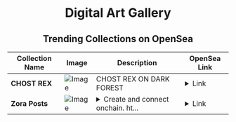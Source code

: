 <div align="center">

# Digital Art Gallery

## Trending Collections on OpenSea

| Collection Name                       | Image                                                                                     | Description                       | OpenSea Link                                                                                          |
|---------------------------------------|-------------------------------------------------------------------------------------------|-----------------------------------|--------------------------------------------------------------------------------------------------------|
| **CHOST REX** | ![Image](https://i.seadn.io/s/raw/files/9bbd9158faa1bb6411c17092c4a78561.png?w=500&auto=format?w=200&auto=format) | CHOST REX ON DARK FOREST | <details><summary>Link</summary>[CHOST REX](https://opensea.io/collection/chost-rex)</details> |
| **Zora Posts** | ![Image](https://i.seadn.io/s/raw/files/196cd934841d9b0fa7e021be3afd61b8.jpg?w=500&auto=format?w=200&auto=format) | <details><summary>Create and connect onchain. ht...</summary>Create and connect onchain. https://zora.co</details> | <details><summary>Link</summary>[Zora Posts](https://opensea.io/collection/zora-posts-17657)</details> |

</div>